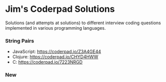 # Jim's Coderpad Solutions

Solutions (and attempts at solutions) to different interview coding questions implemented in various programming languages.


### String Pairs

- JavaScript: https://coderpad.io/Z3A4GE44 
- Clojure: https://coderpad.io/CHYD4HWW
- C: https://coderpad.io/7223NRGD


### New



